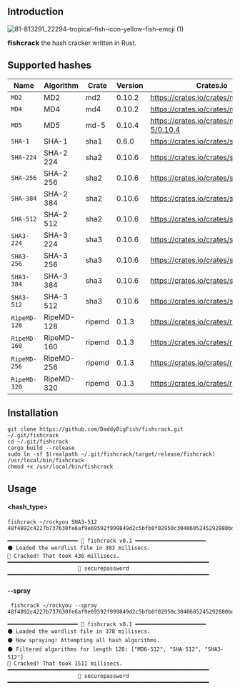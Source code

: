 ## Introduction
![81-813291_22294-tropical-fish-icon-yellow-fish-emoji (1)](https://github.com/user-attachments/assets/f86f9c36-560c-4664-a253-ee60c7aad136)    

𝗳𝗶𝘀𝗵𝗰𝗿𝗮𝗰𝗸 the hash cracker written in Rust.

## Supported hashes
| Name        | Algorithm  | Crate     | Version   | Crates.io |
|-------------|------------|-----------|-----------|-----------|
| `MD2`       | MD2        | md2       | 0.10.2    | https://crates.io/crates/md2/0.10.2 |
| `MD4`       | MD4        | md4       | 0.10.2    | https://crates.io/crates/md4/0.10.2 |
| `MD5`       | MD5        | md-5      | 0.10.4    | https://crates.io/crates/md-5/0.10.4 |
| `SHA-1`     | SHA-1      | sha1      | 0.6.0     | https://crates.io/crates/sha1/0.6.0 |
| `SHA-224`   | SHA-2 224  | sha2      | 0.10.6    | https://crates.io/crates/sha2/0.10.6 |
| `SHA-256`   | SHA-2 256  | sha2      | 0.10.6    | https://crates.io/crates/sha2/0.10.6 |
| `SHA-384`   | SHA-2 384  | sha2      | 0.10.6    | https://crates.io/crates/sha2/0.10.6 |
| `SHA-512`   | SHA-2 512  | sha2      | 0.10.6    | https://crates.io/crates/sha2/0.10.6 |
| `SHA3-224`  | SHA-3 224  | sha3      | 0.10.6    | https://crates.io/crates/sha3/0.10.6 |
| `SHA3-256`  | SHA-3 256  | sha3      | 0.10.6    | https://crates.io/crates/sha3/0.10.6 |
| `SHA3-384`  | SHA-3 384  | sha3      | 0.10.6    | https://crates.io/crates/sha3/0.10.6 |
| `SHA3-512`  | SHA-3 512  | sha3      | 0.10.6    | https://crates.io/crates/sha3/0.10.6 |
|`RipeMD-128` | RipeMD-128 | ripemd    | 0.1.3     | https://crates.io/crates/ripemd/0.1.3 |
|`RipeMD-160` | RipeMD-160 | ripemd    | 0.1.3     | https://crates.io/crates/ripemd/0.1.3 |
|`RipeMD-256` | RipeMD-256 | ripemd    | 0.1.3     | https://crates.io/crates/ripemd/0.1.3 |
|`RipeMD-320` | RipeMD-320 | ripemd    | 0.1.3     | https://crates.io/crates/ripemd/0.1.3 |

## Installation
```
git clone https://github.com/DaddyBigFish/fishcrack.git ~/.git/fishcrack
cd ~/.git/fishcrack
cargo build --release
sudo ln -sf $(realpath ~/.git/fishcrack/target/release/fishcrack) /usr/local/bin/fishcrack
chmod +x /usr/local/bin/fishcrack
```
## Usage
#### <hash_type>
```
fishcrack ~/rockyou SHA3-512 48f4892c4227b737630fe6af9e69592f999849d2c5bfb0f02950c3040605245292880bdf169fcc3fb147a808435d6dbbb6d124c2a4c1242602230c00a20816bc

━━━━━━━━━━━━━━━━━━━━━━ 🐠 fishcrack v0.1 ━━━━━━━━━━━━━━━━━━━━━━
⚫ Loaded the wordlist file in 383 millisecs.
💛 Cracked! That took 436 millisecs.
━━━━━━━━━━━━━━━━━━━━━━━━━━━━━━━━━━━━━━━━━━━━━━━━━━━━━━━━━━━━━━━
                      🔑 securepassword
━━━━━━━━━━━━━━━━━━━━━━━━━━━━━━━━━━━━━━━━━━━━━━━━━━━━━━━━━━━━━━━
```
#### --spray
```
 fishcrack ~/rockyou --spray 48f4892c4227b737630fe6af9e69592f999849d2c5bfb0f02950c3040605245292880bdf169fcc3fb147a808435d6dbbb6d124c2a4c1242602230c00a20816bc

━━━━━━━━━━━━━━━━━━━━━━ 🐠 fishcrack v0.1 ━━━━━━━━━━━━━━━━━━━━━━
⚫ Loaded the wordlist file in 378 millisecs.
⚫ Now spraying! Attempting all hash algorithms.
⚫ Filtered algorithms for length 128: ["MD6-512", "SHA-512", "SHA3-512"]
💛 Cracked! That took 1511 millisecs.
━━━━━━━━━━━━━━━━━━━━━━━━━━━━━━━━━━━━━━━━━━━━━━━━━━━━━━━━━━━━━━━
                      🔑 securepassword
━━━━━━━━━━━━━━━━━━━━━━━━━━━━━━━━━━━━━━━━━━━━━━━━━━━━━━━━━━━━━━━
```
